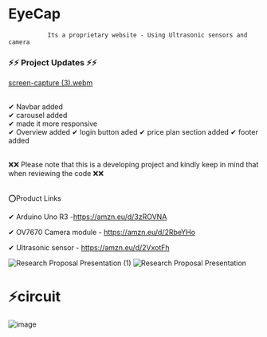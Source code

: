 # EyeCap
               Its a proprietary website - Using Ultrasonic sensors and camera 
     
     
<h3>⚡⚡ Project Updates ⚡⚡</h3>

[screen-capture (3).webm](https://user-images.githubusercontent.com/56949215/235434841-1ea358f1-f171-44a2-bab4-91ac43944c84.webm)

<br>
✔ Navbar added<br>
✔ carousel added<br>
✔ made it more responsive<br>
✔ Overview added
✔ login button aded
✔ price plan section added
✔ footer added
<br><br>
               
❌❌ Please note that this is a developing project and kindly keep in mind that when reviewing the code ❌❌


<br>
⭕Product Links <br>

✔ Arduino Uno R3 -https://amzn.eu/d/3zROVNA


✔ OV7670 Camera module - https://amzn.eu/d/2RbeYHo


✔ Ultrasonic sensor - https://amzn.eu/d/2VxotFh

![Research Proposal Presentation (1)](https://user-images.githubusercontent.com/56949215/235351470-5fe7305c-6cd2-49e2-9cfd-166a2a466d98.png)
![Research Proposal Presentation](https://user-images.githubusercontent.com/56949215/235351471-3ad8a2dc-4757-4fe1-93b4-3f1bbe52aa74.png)

<h1>⚡circuit</h1>

![image](https://user-images.githubusercontent.com/56949215/235351589-c7338431-5855-4a57-bf5a-90b4a7f11565.png)

